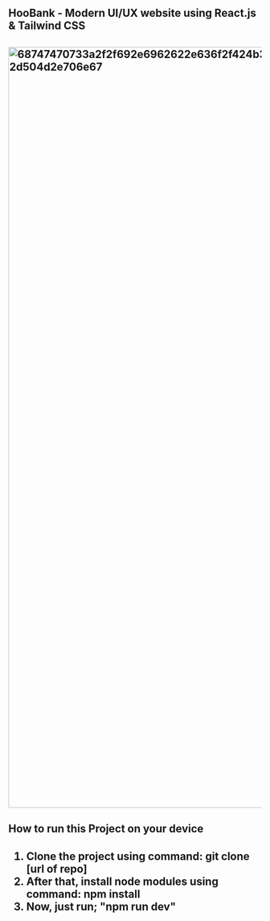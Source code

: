 <h2 text-align:center>HooBank - Modern UI/UX website using React.js & Tailwind CSS
<h2/>
<img width="1512" alt="68747470733a2f2f692e6962622e636f2f424b31486e30782f53637265656e73686f742d323032322d30382d30382d61742d342d30352d34382d504d2e706e67" src="https://user-images.githubusercontent.com/123537184/234239172-ebc48a4a-b48c-4620-bbac-71318a2cf6d9.png">

<h2> How to run this Project on your device <h2/>
 <ol>
  <li> Clone the project using command: git clone [url of repo]</li>
  <li> After that, install node modules using command: npm install </li>
  <li> Now, just run; "npm run dev" </li>
</ol>
